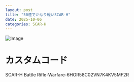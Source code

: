 ```yaml
---
layout: post
title: "50連でかなり軽いSCAR-H"
date: 2025-10-06
categories: SCAR-H
---
```


![Image](https://github.com/user-attachments/assets/6b8d9037-5b65-4180-8da4-fe584a7e12a2)

# カスタムコード

SCAR-H Battle Rifle-Warfare-6HOR58C02VN7K4KV5MF2R
